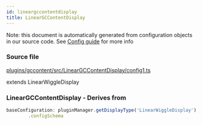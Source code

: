 ```yaml
---
id: lineargccontentdisplay
title: LinearGCContentDisplay
---
```


Note: this document is automatically generated from configuration objects in our
source code. See [Config guide](/docs/config_guide) for more info

### Source file

[plugins/gccontent/src/LinearGCContentDisplay/config1.ts](https://github.com/GMOD/jbrowse-components/blob/main/plugins/gccontent/src/LinearGCContentDisplay/config1.ts)

extends LinearWiggleDisplay

### LinearGCContentDisplay - Derives from

```js
baseConfiguration: pluginManager.getDisplayType('LinearWiggleDisplay')!
        .configSchema
```
